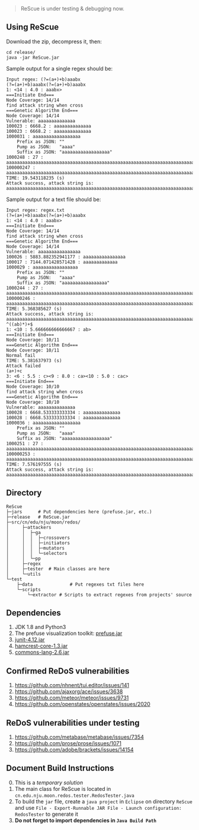 
> ReScue is under testing & debugging now.

## Using ReScue
Download the zip, decompress it, then:
```
cd release/
java -jar ReScue.jar
```
Sample output for a single regex should be:
```
Input regex: (?=(a+)+b)aaabx
(?=(a+)+b)aaabx(?=(a+)+b)aaabx
1: <14 : 4.0 : aaabx>
===Initiate End===
Node Coverage: 14/14
find attack string when cross
===Genetic Algorithm End===
Node Coverage: 14/14
Vulnerable: aaaaaaaaaaaaaa
100023 : 6668.2 : aaaaaaaaaaaaaa
100023 : 6668.2 : aaaaaaaaaaaaaa
1000031 : aaaaaaaaaaaaaaaaaa
	Prefix as JSON:	""
	Pump as JSON:	"aaaa"
	Suffix as JSON:	"aaaaaaaaaaaaaaaaaa"
1000248 : 27 : aaaaaaaaaaaaaaaaaaaaaaaaaaaaaaaaaaaaaaaaaaaaaaaaaaaaaaaaaaaaaaaaaaaaaaaaaaaaaaaaaaaaaaaaaaaaaaaaaaaaaaaaaaaaaaaaaaaaaaaaaaaaaa
100000247 : aaaaaaaaaaaaaaaaaaaaaaaaaaaaaaaaaaaaaaaaaaaaaaaaaaaaaaaaaaaaaaaaaaaaaaaaaaaaaaaaaaaaaaaaaaaaaaaaaaaaaaaaaaaaaaaaaaaaaaaaaaaaaa
TIME: 19.543118235 (s)
Attack success, attack string is:
aaaaaaaaaaaaaaaaaaaaaaaaaaaaaaaaaaaaaaaaaaaaaaaaaaaaaaaaaaaaaaaaaaaaaaaaaaaaaaaaaaaaaaaaaaaaaaaaaaaaaaaaaaaaaaaaaaaaaaaaaaaaaa
```

Sample output for a text file should be:
```
Input regex: regex.txt
(?=(a+)+b)aaabx(?=(a+)+b)aaabx
1: <14 : 4.0 : aaabx>
===Initiate End===
Node Coverage: 14/14
find attack string when cross
===Genetic Algorithm End===
Node Coverage: 14/14
Vulnerable: aaaaaaaaaaaaaaaa
100026 : 5883.882352941177 : aaaaaaaaaaaaaaaa
100017 : 7144.071428571428 : aaaaaaaaaaaaa
1000029 : aaaaaaaaaaaaaaaaa
	Prefix as JSON:	""
	Pump as JSON:	"aaaa"
	Suffix as JSON:	"aaaaaaaaaaaaaaaaa"
1000244 : 27 : aaaaaaaaaaaaaaaaaaaaaaaaaaaaaaaaaaaaaaaaaaaaaaaaaaaaaaaaaaaaaaaaaaaaaaaaaaaaaaaaaaaaaaaaaaaaaaaaaaaaaaaaaaaaaaaaaaaaaaaaaaaaa
100000246 : aaaaaaaaaaaaaaaaaaaaaaaaaaaaaaaaaaaaaaaaaaaaaaaaaaaaaaaaaaaaaaaaaaaaaaaaaaaaaaaaaaaaaaaaaaaaaaaaaaaaaaaaaaaaaaaaaaaaaaaaaaaaa
TIME: 5.368385627 (s)
Attack success, attack string is:
aaaaaaaaaaaaaaaaaaaaaaaaaaaaaaaaaaaaaaaaaaaaaaaaaaaaaaaaaaaaaaaaaaaaaaaaaaaaaaaaaaaaaaaaaaaaaaaaaaaaaaaaaaaaaaaaaaaaaaaaaaaaa
^((ab)*)+$
1: <10 : 5.666666666666667 : ab>
===Initiate End===
Node Coverage: 10/11
===Genetic Algorithm End===
Node Coverage: 10/11
Normal fail
TIME: 5.381637973 (s)
Attack failed
(a+)+c
3: <6 : 5.5 : c><9 : 8.0 : ca><10 : 5.0 : cac>
===Initiate End===
Node Coverage: 10/10
find attack string when cross
===Genetic Algorithm End===
Node Coverage: 10/10
Vulnerable: aaaaaaaaaaaaaa
100028 : 6668.533333333334 : aaaaaaaaaaaaaa
100028 : 6668.533333333334 : aaaaaaaaaaaaaa
1000036 : aaaaaaaaaaaaaaaaaa
	Prefix as JSON:	""
	Pump as JSON:	"aaaa"
	Suffix as JSON:	"aaaaaaaaaaaaaaaaaa"
1000251 : 27 : aaaaaaaaaaaaaaaaaaaaaaaaaaaaaaaaaaaaaaaaaaaaaaaaaaaaaaaaaaaaaaaaaaaaaaaaaaaaaaaaaaaaaaaaaaaaaaaaaaaaaaaaaaaaaaaaaaaaaaaaaaaaaa
100000253 : aaaaaaaaaaaaaaaaaaaaaaaaaaaaaaaaaaaaaaaaaaaaaaaaaaaaaaaaaaaaaaaaaaaaaaaaaaaaaaaaaaaaaaaaaaaaaaaaaaaaaaaaaaaaaaaaaaaaaaaaaaaaaa
TIME: 7.576197555 (s)
Attack success, attack string is:
aaaaaaaaaaaaaaaaaaaaaaaaaaaaaaaaaaaaaaaaaaaaaaaaaaaaaaaaaaaaaaaaaaaaaaaaaaaaaaaaaaaaaaaaaaaaaaaaaaaaaaaaaaaaaaaaaaaaaaaaaaaaaa

```

## Directory
```
ReScue
├─jars 		# Put dependencies here (prefuse.jar, etc.)
├─release	# ReScue.jar
├─src/cn/edu/nju/moon/redos/
│     ├─attackers
│     │  ├─ga
│     │  │  ├─crossovers
│     │  │  ├─initiators
│     │  │  ├─mutators
│     │  │  └─selectors
│     │  └─pp
│     ├─regex
│     ├─tester	# Main classes are here
│     └─utils
└─test
	├─data				# Put regexes txt files here
	└─scripts
		└─extractor	# Scripts to extract regexes from projects' source
```

## Dependencies
1. JDK 1.8 and Python3
2. The prefuse visualization toolkit: [prefuse.jar](http://prefuse.org/)
3. [junit-4.12.jar](http://search.maven.org/remotecontent?filepath=junit/junit/4.12/junit-4.12.jar)
4. [hamcrest-core-1.3.jar](http://search.maven.org/remotecontent?filepath=org/hamcrest/hamcrest-core/1.3/hamcrest-core-1.3.jar)
5. [commons-lang-2.6.jar](http://mirrors.hust.edu.cn/apache//commons/lang/binaries/commons-lang-2.6-bin.tar.gz)

## Confirmed ReDoS vulnerabilities
1. https://github.com/nhnent/tui.editor/issues/141
2. https://github.com/ajaxorg/ace/issues/3638
3. https://github.com/meteor/meteor/issues/9731
4. https://github.com/openstates/openstates/issues/2020

## ReDoS vulnerabilities under testing
1. https://github.com/metabase/metabase/issues/7354
2. https://github.com/prose/prose/issues/1071
3. https://github.com/adobe/brackets/issues/14154

## Document Build Instructions
0. This is a *temporary solution*
1. The main class for ReScue is located in `cn.edu.nju.moon.redos.tester.RedosTester.java`
2. To build the `jar` file, create a `java project` in `Eclipse` on directory `ReScue` and use `File - Export-Runnable JAR File - Launch configuration: RedosTester` to generate it
3. **Do not forget to import dependencies in `Java Build Path`**
